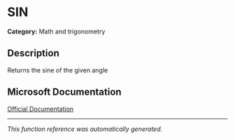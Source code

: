 # SIN

**Category:** Math and trigonometry

## Description
Returns the sine of the given angle

## Microsoft Documentation
[Official Documentation](https://support.microsoft.com//en-us/office/sin-function-cf0e3432-8b9e-483c-bc55-a76651c95602)

---
*This function reference was automatically generated.*
